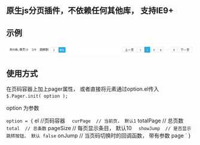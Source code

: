 ﻿
## 原生js分页插件，不依赖任何其他库， 支持IE9+
## 示例
![示例](img/demo1.png)

## 使用方式
在页码容器上加上pager属性， 或者直接将元素通过option.el传入
`$.Pager.init( option );`

option 为参数

` option = {
` 	el //页码容器
` 	curPage  // 当前页， 默认1
` 	totalPage // 总页数
` 	total  // 总条数
` 	pageSize  // 每页显示条目， 默认10
` 	showJump  // 是否显示跳转按钮， 默认 false
` 	onJump  // 当页码切换时的回调函数， 带有参数 page
` }
